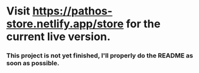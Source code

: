 # Visit https://pathos-store.netlify.app/store for the current live version.

### This project is not yet finished, I'll properly do the README as soon as possible.
